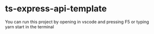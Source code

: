 # ts-express-api-template

You can run this project by opening in vscode and pressing F5 or typing yarn start in the terminal

